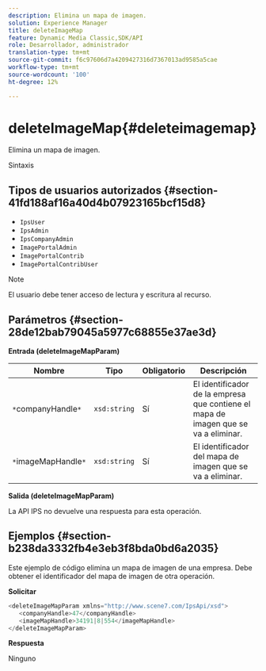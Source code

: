 ```yaml
---
description: Elimina un mapa de imagen.
solution: Experience Manager
title: deleteImageMap
feature: Dynamic Media Classic,SDK/API
role: Desarrollador, administrador
translation-type: tm+mt
source-git-commit: f6c97606d7a4209427316d7367013ad9585a5cae
workflow-type: tm+mt
source-wordcount: '100'
ht-degree: 12%

---
```



# deleteImageMap{#deleteimagemap}

Elimina un mapa de imagen.

Sintaxis

## Tipos de usuarios autorizados {#section-41fd188af16a40d4b07923165bcf15d8}

* `IpsUser`
* `IpsAdmin`
* `IpsCompanyAdmin`
* `ImagePortalAdmin`
* `ImagePortalContrib`
* `ImagePortalContribUser`

>[!NOTE]
>
>El usuario debe tener acceso de lectura y escritura al recurso.

## Parámetros {#section-28de12bab79045a5977c68855e37ae3d}

**Entrada (deleteImageMapParam)**

| Nombre | Tipo | Obligatorio | Descripción |
|---|---|---|---|
| `*`companyHandle`*` | `xsd:string` | Sí | El identificador de la empresa que contiene el mapa de imagen que se va a eliminar. |
| `*`imageMapHandle`*` | `xsd:string` | Sí | El identificador del mapa de imagen que se va a eliminar. |

**Salida (deleteImageMapParam)**

La API IPS no devuelve una respuesta para esta operación.

## Ejemplos {#section-b238da3332fb4e3eb3f8bda0bd6a2035}

Este ejemplo de código elimina un mapa de imagen de una empresa. Debe obtener el identificador del mapa de imagen de otra operación.

**Solicitar**

```java
<deleteImageMapParam xmlns="http://www.scene7.com/IpsApi/xsd">
   <companyHandle>47</companyHandle>
   <imageMapHandle>34191|8|554</imageMapHandle>
</deleteImageMapParam>
```

**Respuesta**

Ninguno
